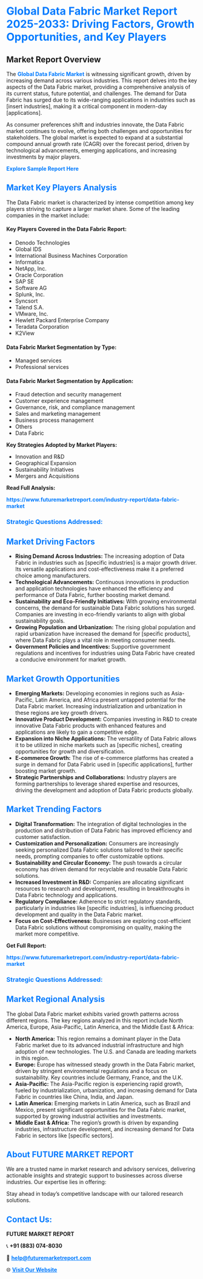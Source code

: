 <h1 style="color: #007BFF;">Global Data Fabric Market Report 2025-2033: Driving Factors, Growth Opportunities, and Key Players</h1>

<section id="overview">
<h2>Market Report Overview</h2>
<p>The <a href="https://www.futuremarketreport.com/industry-report/data-fabric-market" style="color: #007BFF; text-decoration: none;"><strong>Global Data Fabric Market</strong></a> is witnessing significant growth, driven by increasing demand across various industries. This report delves into the key aspects of the Data Fabric market, providing a comprehensive analysis of its current status, future potential, and challenges. The demand for Data Fabric has surged due to its wide-ranging applications in industries such as [insert industries], making it a critical component in modern-day [applications].</p>
<p>As consumer preferences shift and industries innovate, the Data Fabric market continues to evolve, offering both challenges and opportunities for stakeholders. The global market is expected to expand at a substantial compound annual growth rate (CAGR) over the forecast period, driven by technological advancements, emerging applications, and increasing investments by major players.</p>
</section>

<section id="overview">
<p><a href="https://www.futuremarketreport.com/request-sample/reportId=106734" style="color: #007BFF; text-decoration: none;"><strong>Explore Sample Report Here</strong></a></p>
</section>

<section id="key-players">
<h2 style="color: #007BFF;">Market Key Players Analysis</h2>
<p>The Data Fabric market is characterized by intense competition among key players striving to capture a larger market share. Some of the leading companies in the market include:</p>
<h4>Key Players Covered in the Data Fabric Report:</h4>
<ul><li>Denodo Technologies</li><li>Global IDS</li><li>International Business Machines Corporation</li><li>Informatica</li><li>NetApp, Inc.</li><li>Oracle Corporation</li><li>SAP SE</li><li>Software AG</li><li>Splunk, Inc.</li><li>Syncsort</li><li>Talend S.A.</li><li>VMware, Inc.</li><li>Hewlett Packard Enterprise Company</li><li>Teradata Corporation</li><li>K2View</li></ul>
<h4>Data Fabric Market Segmentation by Type:</h4>
<ul><li>Managed services</li><li>Professional services</li></ul>

<h4>Data Fabric Market Segmentation by Application:</h4>
<ul><li>Fraud detection and security management</li><li>Customer experience management</li><li>Governance, risk, and compliance management</li><li>Sales and marketing management</li><li>Business process management</li><li>Others</li><li>Data Fabric</li></ul>
<p><strong>Key Strategies Adopted by Market Players:</strong></p>
<ul>
<li>Innovation and R&D</li>
<li>Geographical Expansion</li>
<li>Sustainability Initiatives</li>
<li>Mergers and Acquisitions</li>
</ul>
</section>

<section>
<p><strong>Read Full Analysis: </strong></p><a href="https://www.futuremarketreport.com/industry-report/data-fabric-market" style="color: #007BFF; text-decoration: none;"><strong>https://www.futuremarketreport.com/industry-report/data-fabric-market</strong></a>
<h3 style="color: #007BFF;">Strategic Questions Addressed:</h3>
</section>

<section id="driving-factors">
<h2 style="color: #007BFF;">Market Driving Factors</h2>
<ul>
<li><strong>Rising Demand Across Industries:</strong> The increasing adoption of Data Fabric in industries such as [specific industries] is a major growth driver. Its versatile applications and cost-effectiveness make it a preferred choice among manufacturers.</li>
<li><strong>Technological Advancements:</strong> Continuous innovations in production and application technologies have enhanced the efficiency and performance of Data Fabric, further boosting market demand.</li>
<li><strong>Sustainability and Eco-Friendly Initiatives:</strong> With growing environmental concerns, the demand for sustainable Data Fabric solutions has surged. Companies are investing in eco-friendly variants to align with global sustainability goals.</li>
<li><strong>Growing Population and Urbanization:</strong> The rising global population and rapid urbanization have increased the demand for [specific products], where Data Fabric plays a vital role in meeting consumer needs.</li>
<li><strong>Government Policies and Incentives:</strong> Supportive government regulations and incentives for industries using Data Fabric have created a conducive environment for market growth.</li>
</ul>
</section>

<section id="growth-opportunities">
<h2 style="color: #007BFF;">Market Growth Opportunities</h2>
<ul>
<li><strong>Emerging Markets:</strong> Developing economies in regions such as Asia-Pacific, Latin America, and Africa present untapped potential for the Data Fabric market. Increasing industrialization and urbanization in these regions are key growth drivers.</li>
<li><strong>Innovative Product Development:</strong> Companies investing in R&D to create innovative Data Fabric products with enhanced features and applications are likely to gain a competitive edge.</li>
<li><strong>Expansion into Niche Applications:</strong> The versatility of Data Fabric allows it to be utilized in niche markets such as [specific niches], creating opportunities for growth and diversification.</li>
<li><strong>E-commerce Growth:</strong> The rise of e-commerce platforms has created a surge in demand for Data Fabric used in [specific applications], further boosting market growth.</li>
<li><strong>Strategic Partnerships and Collaborations:</strong> Industry players are forming partnerships to leverage shared expertise and resources, driving the development and adoption of Data Fabric products globally.</li>
</ul>
</section>

<section id="trending-factors">
<h2 style="color: #007BFF;">Market Trending Factors</h2>
<ul>
<li><strong>Digital Transformation:</strong> The integration of digital technologies in the production and distribution of Data Fabric has improved efficiency and customer satisfaction.</li>
<li><strong>Customization and Personalization:</strong> Consumers are increasingly seeking personalized Data Fabric solutions tailored to their specific needs, prompting companies to offer customizable options.</li>
<li><strong>Sustainability and Circular Economy:</strong> The push towards a circular economy has driven demand for recyclable and reusable Data Fabric solutions.</li>
<li><strong>Increased Investment in R&D:</strong> Companies are allocating significant resources to research and development, resulting in breakthroughs in Data Fabric technology and applications.</li>
<li><strong>Regulatory Compliance:</strong> Adherence to strict regulatory standards, particularly in industries like [specific industries], is influencing product development and quality in the Data Fabric market.</li>
<li><strong>Focus on Cost-Effectiveness:</strong> Businesses are exploring cost-efficient Data Fabric solutions without compromising on quality, making the market more competitive.</li>
</ul>
</section>

<section>
<p><strong>Get Full Report: </strong></p><a href="https://www.futuremarketreport.com/industry-report/data-fabric-market" style="color: #007BFF; text-decoration: none;"><strong>https://www.futuremarketreport.com/industry-report/data-fabric-market</strong></a>
<h3 style="color: #007BFF;">Strategic Questions Addressed:</h3>
</section>


<section id="regional-analysis">
<h2 style="color: #007BFF;">Market Regional Analysis</h2>
<p>The global Data Fabric market exhibits varied growth patterns across different regions. The key regions analyzed in this report include North America, Europe, Asia-Pacific, Latin America, and the Middle East & Africa:</p>
<ul>
<li><strong>North America:</strong> This region remains a dominant player in the Data Fabric market due to its advanced industrial infrastructure and high adoption of new technologies. The U.S. and Canada are leading markets in this region.</li>
<li><strong>Europe:</strong> Europe has witnessed steady growth in the Data Fabric market, driven by stringent environmental regulations and a focus on sustainability. Key countries include Germany, France, and the U.K.</li>
<li><strong>Asia-Pacific:</strong> The Asia-Pacific region is experiencing rapid growth, fueled by industrialization, urbanization, and increasing demand for Data Fabric in countries like China, India, and Japan.</li>
<li><strong>Latin America:</strong> Emerging markets in Latin America, such as Brazil and Mexico, present significant opportunities for the Data Fabric market, supported by growing industrial activities and investments.</li>
<li><strong>Middle East & Africa:</strong> The region’s growth is driven by expanding industries, infrastructure development, and increasing demand for Data Fabric in sectors like [specific sectors].</li>
</ul>
</section>

<footer>
<h2 style="color: #007BFF;">About FUTURE MARKET REPORT</h2>
<p>We are a trusted name in market research and advisory services, delivering actionable insights and strategic support to businesses across diverse industries. Our expertise lies in offering:</p>

<p>Stay ahead in today’s competitive landscape with our tailored research solutions.</p>

<h2 style="color: #007BFF;">Contact Us:</h2>
<p><strong>FUTURE MARKET REPORT</strong></p>
<p>📞 <strong>+91 (883) 074-8030</strong></p>
<p>📧 <strong><a href="mailto:help@futuremarketreport.com" style="color: #007BFF;">help@futuremarketreport.com</a></strong></p>
<p>🌐 <strong><a href="https://www.futuremarketreport.com/" style="color: #007BFF;">Visit Our Website</a></strong></p>
</footer>